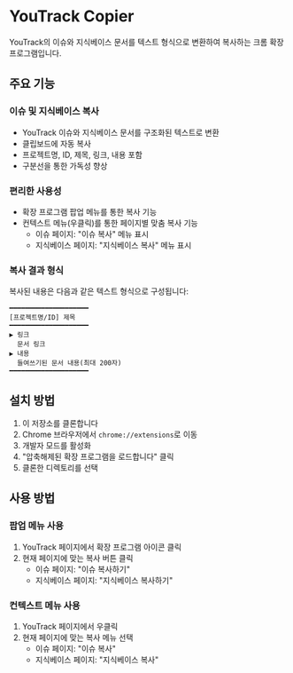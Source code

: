 # YouTrack Copier

YouTrack의 이슈와 지식베이스 문서를 텍스트 형식으로 변환하여 복사하는 크롬 확장 프로그램입니다.

## 주요 기능

### 이슈 및 지식베이스 복사
- YouTrack 이슈와 지식베이스 문서를 구조화된 텍스트로 변환
- 클립보드에 자동 복사
- 프로젝트명, ID, 제목, 링크, 내용 포함
- 구분선을 통한 가독성 향상

### 편리한 사용성
- 확장 프로그램 팝업 메뉴를 통한 복사 기능
- 컨텍스트 메뉴(우클릭)를 통한 페이지별 맞춤 복사 기능
  - 이슈 페이지: "이슈 복사" 메뉴 표시
  - 지식베이스 페이지: "지식베이스 복사" 메뉴 표시

### 복사 결과 형식
복사된 내용은 다음과 같은 텍스트 형식으로 구성됩니다:
```text
━━━━━━━━━━━━━━━━━━━━
[프로젝트명/ID] 제목
━━━━━━━━━━━━━━━━━━━━
▶ 링크
  문서 링크
▶ 내용
  들여쓰기된 문서 내용(최대 200자)
━━━━━━━━━━━━━━━━━━━━
```

## 설치 방법
1. 이 저장소를 클론합니다
2. Chrome 브라우저에서 `chrome://extensions`로 이동
3. 개발자 모드를 활성화
4. "압축해제된 확장 프로그램을 로드합니다" 클릭
5. 클론한 디렉토리를 선택

## 사용 방법

### 팝업 메뉴 사용
1. YouTrack 페이지에서 확장 프로그램 아이콘 클릭
2. 현재 페이지에 맞는 복사 버튼 클릭
   - 이슈 페이지: "이슈 복사하기"
   - 지식베이스 페이지: "지식베이스 복사하기"

### 컨텍스트 메뉴 사용
1. YouTrack 페이지에서 우클릭
2. 현재 페이지에 맞는 복사 메뉴 선택
   - 이슈 페이지: "이슈 복사"
   - 지식베이스 페이지: "지식베이스 복사"